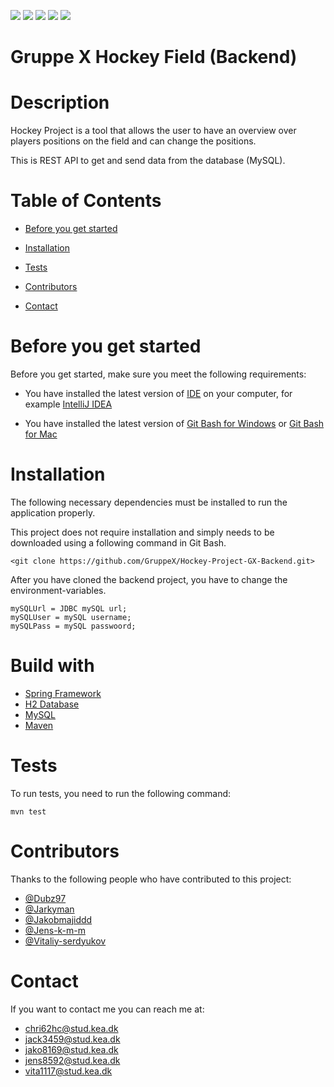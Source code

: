 ![](https://img.shields.io/github/repo-size/GruppeX/Hockey-Project-GX-Backend)
![](https://img.shields.io/github/contributors/GruppeX/Hockey-Project-GX-Backend)
![](https://img.shields.io/github/stars/GruppeX/Hockey-Project-GX-Backend)
![](https://img.shields.io/github/forks/GruppeX/Hockey-Project-GX-Backend)
![](https://img.shields.io/github/issues/GruppeX/Hockey-Project-GX-Backend)

# Gruppe X Hockey Field (Backend)

# Description

Hockey Project is a tool that allows the user to have an overview over players positions on the field and can change the
positions.

This is REST API to get and send data from the database (MySQL).

# Table of Contents

* [Before you get started](#Before-you-get-started)

* [Installation](#installation)

* [Tests](#tests)

* [Contributors](#contributors)

* [Contact](#contact)

# Before you get started

Before you get started, make sure you meet the following requirements:

- You have installed the latest version of [IDE](https://en.wikipedia.org/wiki/Integrated_development_environment) on
  your computer, for example [IntelliJ IDEA](https://www.jetbrains.com/idea/)

- You have installed the latest version of [Git Bash for Windows](https://gitforwindows.org)
  or [Git Bash for Mac](https://downloads.digitaltrends.com/git/mac)

# Installation

The following necessary dependencies must be installed to run the application properly.

This project does not require installation and simply needs to be downloaded using a following command in Git Bash.

```
<git clone https://github.com/GruppeX/Hockey-Project-GX-Backend.git>
```

After you have cloned the backend project, you have to change the environment-variables.

```
mySQLUrl = JDBC mySQL url;
mySQLUser = mySQL username;
mySQLPass = mySQL passwoord;
```

# Build with

* [Spring Framework](https://spring.io/projects/spring-framework)
* [H2 Database](https://www.h2database.com/html/main.html)
* [MySQL](https://www.mysql.com/)
* [Maven](https://maven.apache.org/)

# Tests

To run tests, you need to run the following command:

```
mvn test
```

# Contributors

Thanks to the following people who have contributed to this project:

- [@Dubz97](https://github.com/Dubz97)
- [@Jarkyman](https://github.com/Jarkyman)
- [@Jakobmajiddd](https://github.com/jakobmajiddd)
- [@Jens-k-m-m](https://github.com/jens-k-m-m)
- [@Vitaliy-serdyukov](https://github.com/vitaliy-serdyukov)

# Contact

If you want to contact me you can reach me at:

- [chri62hc@stud.kea.dk](mailto:chri62hc@stud.kea.dk)
- [jack3459@stud.kea.dk](mailto:jack3459@stud.kea.dk)
- [jako8169@stud.kea.dk](mailto:jako8169@stud.kea.dk)
- [jens8592@stud.kea.dk](mailto:jens8592@stud.kea.dk)
- [vita1117@stud.kea.dk](mailto:vita1117@stud.kea.dk)
